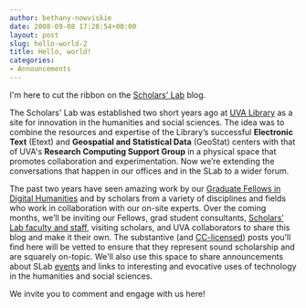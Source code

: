 ```yaml
---
author: bethany-nowviskie
date: 2008-09-08 17:28:54+00:00
layout: post
slug: hello-world-2
title: Hello, world!
categories:
- Announcements
---
```


I'm here to cut the ribbon on the [Scholars' Lab](http://www.scholarslab.org/index.html) blog.

The Scholars' Lab was established two short years ago at [UVA Library](http://library.virginia.edu) as a site for innovation in the humanities and social sciences.  The idea was to combine the resources and expertise of the Library’s successful **Electronic Text** (Etext) and **Geospatial and Statistical Data** (GeoStat) centers with that of UVA's **Research Computing Support Group** in a physical space that promotes collaboration and experimentation.  Now we’re extending the conversations that happen in our offices and in the SLab to a wider forum.

The past two years have seen amazing work by our [Graduate Fellows in Digital Humanities](http://www.scholarslab.org/about/fellows.html) and by scholars from a variety of disciplines and fields who work in collaboration with our on-site experts.  Over the coming months, we’ll be inviting our Fellows, grad student consultants, [Scholars’ Lab faculty and staff](http://www.scholarslab.org/consultation/index.html), visiting scholars, and UVA collaborators to share this blog and make it their own.  The substantive (and [CC-licensed](http://creativecommons.org/licenses/by-sa/3.0/)) posts you'll find here will be vetted to ensure that they represent sound scholarship and are squarely on-topic.  We'll also use this space to share announcements about SLab [events](http://www.scholarslab.org/about/events.html) and links to interesting and evocative uses of technology in the humanities and social sciences.

We invite you to comment and engage with us here!
